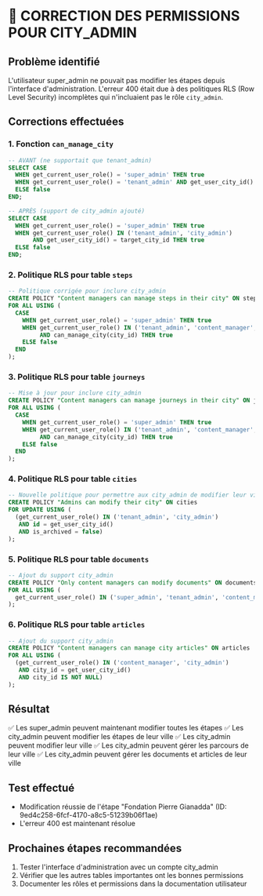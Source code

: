 # 🔐 CORRECTION DES PERMISSIONS POUR CITY_ADMIN

## Problème identifié
L'utilisateur super_admin ne pouvait pas modifier les étapes depuis l'interface d'administration. L'erreur 400 était due à des politiques RLS (Row Level Security) incomplètes qui n'incluaient pas le rôle `city_admin`.

## Corrections effectuées

### 1. Fonction `can_manage_city`
```sql
-- AVANT (ne supportait que tenant_admin)
SELECT CASE 
  WHEN get_current_user_role() = 'super_admin' THEN true
  WHEN get_current_user_role() = 'tenant_admin' AND get_user_city_id() = target_city_id THEN true
  ELSE false
END;

-- APRÈS (support de city_admin ajouté)
SELECT CASE 
  WHEN get_current_user_role() = 'super_admin' THEN true
  WHEN get_current_user_role() IN ('tenant_admin', 'city_admin') 
       AND get_user_city_id() = target_city_id THEN true
  ELSE false
END;
```

### 2. Politique RLS pour table `steps`
```sql
-- Politique corrigée pour inclure city_admin
CREATE POLICY "Content managers can manage steps in their city" ON steps
FOR ALL USING (
  CASE 
    WHEN get_current_user_role() = 'super_admin' THEN true
    WHEN get_current_user_role() IN ('tenant_admin', 'content_manager', 'city_admin') 
         AND can_manage_city(city_id) THEN true
    ELSE false
  END
);
```

### 3. Politique RLS pour table `journeys`
```sql
-- Mise à jour pour inclure city_admin
CREATE POLICY "Content managers can manage journeys in their city" ON journeys
FOR ALL USING (
  CASE 
    WHEN get_current_user_role() = 'super_admin' THEN true
    WHEN get_current_user_role() IN ('tenant_admin', 'content_manager', 'city_admin') 
         AND can_manage_city(city_id) THEN true
    ELSE false
  END
);
```

### 4. Politique RLS pour table `cities`
```sql
-- Nouvelle politique pour permettre aux city_admin de modifier leur ville
CREATE POLICY "Admins can modify their city" ON cities
FOR UPDATE USING (
  (get_current_user_role() IN ('tenant_admin', 'city_admin') 
   AND id = get_user_city_id() 
   AND is_archived = false)
);
```

### 5. Politique RLS pour table `documents`
```sql
-- Ajout du support city_admin
CREATE POLICY "Only content managers can modify documents" ON documents
FOR ALL USING (
  get_current_user_role() IN ('super_admin', 'tenant_admin', 'content_manager', 'city_admin')
);
```

### 6. Politique RLS pour table `articles`
```sql
-- Ajout du support city_admin
CREATE POLICY "Content managers can manage city articles" ON articles
FOR ALL USING (
  (get_current_user_role() IN ('content_manager', 'city_admin') 
   AND city_id = get_user_city_id() 
   AND city_id IS NOT NULL)
);
```

## Résultat
✅ Les super_admin peuvent maintenant modifier toutes les étapes
✅ Les city_admin peuvent modifier les étapes de leur ville
✅ Les city_admin peuvent modifier leur ville
✅ Les city_admin peuvent gérer les parcours de leur ville
✅ Les city_admin peuvent gérer les documents et articles de leur ville

## Test effectué
- Modification réussie de l'étape "Fondation Pierre Gianadda" (ID: 9ed4c258-6fcf-4170-a8c5-51239b06f1ae)
- L'erreur 400 est maintenant résolue

## Prochaines étapes recommandées
1. Tester l'interface d'administration avec un compte city_admin
2. Vérifier que les autres tables importantes ont les bonnes permissions
3. Documenter les rôles et permissions dans la documentation utilisateur
